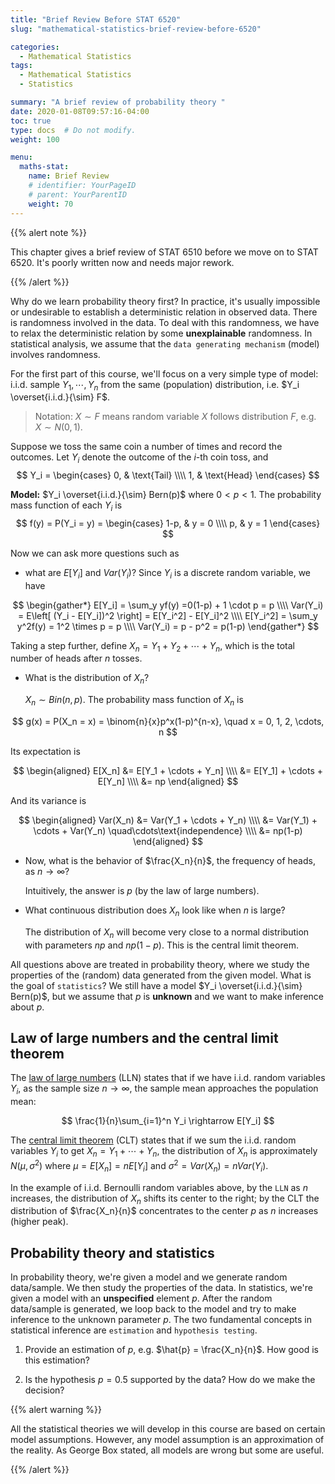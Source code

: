```yaml
---
title: "Brief Review Before STAT 6520"
slug: "mathematical-statistics-brief-review-before-6520"

categories:
  - Mathematical Statistics
tags:
  - Mathematical Statistics
  - Statistics

summary: "A brief review of probability theory "
date: 2020-01-08T09:57:16-04:00
toc: true
type: docs  # Do not modify.
weight: 100

menu:
  maths-stat:
    name: Brief Review
    # identifier: YourPageID
    # parent: YourParentID
    weight: 70
---
```




{{% alert note %}}

This chapter gives a brief review of STAT 6510 before we move on to STAT 6520. It's poorly written now and needs major rework.

{{% /alert %}}

Why do we learn probability theory first? In practice, it's usually impossible or undesirable to establish a deterministic relation in observed data. There is randomness involved in the data. To deal with this randomness, we have to relax the deterministic relation by some **unexplainable** randomness. In statistical analysis, we assume that the `data generating mechanism` (model) involves randomness.



For the first part of this course, we'll focus on a very simple type of model: i.i.d. sample $Y_1, \cdots, Y_n$ from the same (population) distribution, i.e. $Y_i \overset{i.i.d.}{\sim} F$.



>  Notation: $X \sim F$ means random variable $X$ follows distribution $F$, e.g. $X \sim N(0, 1)$.



Suppose we toss the same coin a number of times and record the outcomes. Let $Y_i$ denote the outcome of the $i$-th coin toss, and
$$
Y_i = \begin{cases}
    0, & \text{Tail} \\\\
    1, & \text{Head}
\end{cases}
$$


**Model:** $Y_i \overset{i.i.d.}{\sim} Bern(p)$ where $0 < p < 1$. The probability mass function of each $Y_i$ is
$$
f(y) = P(Y_i = y) = \begin{cases}
    1-p, & y = 0 \\\\
    p, & y = 1
\end{cases}
$$




Now we can ask more questions such as

- what are $E[Y_i]$ and $Var(Y_i)$? Since $Y_i$ is a discrete random variable, we have


$$
\begin{gather*}
    E[Y_i] = \sum_y yf(y) =0(1-p) + 1 \cdot p = p \\\\
    Var(Y_i) = E\left[ (Y_i - E[Y_i])^2 \right] = E[Y_i^2] - E[Y_i]^2 \\\\
    E[Y_i^2] = \sum_y y^2f(y) = 1^2 \times p = p \\\\
    Var(Y_i) = p - p^2 = p(1-p)
\end{gather*}
$$


Taking a step further, define $X_n = Y_1 + Y_2 + \cdots + Y_n$, which is the total number of heads after $n$ tosses.

- What is the distribution of $X_n$?

  $X_n \sim Bin(n, p)$. The probability mass function of $X_n$ is


$$
g(x) = P(X_n = x) = \binom{n}{x}p^x(1-p)^{n-x}, \quad x = 0, 1, 2, \cdots, n
$$


Its expectation is


$$
\begin{aligned}
    E[X_n] &= E[Y_1 + \cdots + Y_n] \\\\
    &= E[Y_1] + \cdots + E[Y_n] \\\\
    &= np
\end{aligned}
$$




And its variance is


$$
\begin{aligned}
    Var(X_n) &= Var(Y_1 + \cdots + Y_n) \\\\
    &= Var(Y_1) + \cdots + Var(Y_n) \quad\cdots\text{independence} \\\\
    &= np(1-p)
\end{aligned}
$$


- Now, what is the behavior of $\frac{X_n}{n}$, the frequency of heads, as $n \rightarrow \infty$?

  Intuitively, the answer is $p$ (by the law of large numbers). 

- What continuous distribution does $X_n$ look like when $n$ is large?

   The distribution of $X_n$ will become very close to a normal distribution with parameters $np$ and $np(1-p)$. This is the central limit theorem.



All questions above are treated in probability theory, where we study the properties of the (random) data generated from the given model. What is the goal of `statistics`? We still have a model $Y_i \overset{i.i.d.}{\sim} Bern(p)$, but we assume that $p$ is **unknown** and we want to make inference about $p$. 



## Law of large numbers and the central limit theorem

The [law of large numbers](https://en.wikipedia.org/wiki/Law_of_large_numbers) (LLN) states that if we have i.i.d. random variables $Y_i$, as the sample size $n \rightarrow \infty$, the sample mean approaches the population mean:

$$
\frac{1}{n}\sum_{i=1}^n Y_i \rightarrow E[Y_i]
$$

The [central limit theorem](https://en.wikipedia.org/wiki/Central_limit_theorem) (CLT) states that if we sum the i.i.d. random variables $Y_i$ to get $X_n = Y_1 + \cdots + Y_n$, the distribution of $X_n$ is approximately $N(\mu, \sigma^2)$ where $\mu = E[X_n] = nE[Y_i]$ and $\sigma^2 = Var(X_n) = nVar(Y_i)$.

In the example of i.i.d. Bernoulli random variables above, by the `LLN` as $n$ increases, the distribution of $X_n$ shifts its center to the right; by the CLT the distribution of $\frac{X_n}{n}$ concentrates to the center $p$ as $n$ increases (higher peak).



## Probability theory and statistics

In probability theory, we're given a model and we generate random data/sample. We then study the properties of the data. In statistics, we're given a model with an **unspecified** element $p$. After the random data/sample is generated, we loop back to the model and try to make inference to the unknown parameter $p$. The two fundamental concepts in statistical inference are `estimation` and `hypothesis testing`.

1. Provide an estimation of $p$, e.g. $\hat{p} = \frac{X_n}{n}$. How good is this estimation?

2. Is the hypothesis $p = 0.5$ supported by the data? How do we make the decision?



{{% alert warning %}}

All the statistical theories we will develop in this course are based on certain model assumptions. However, any model assumption is an approximation of the reality. As George Box stated, all models are wrong but some are useful.

{{% /alert %}}